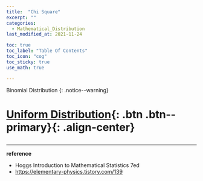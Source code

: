 ```yaml
---
title:  "Chi Square"
excerpt: ""
categories:
  - Mathematical_Distribution
last_modified_at: 2021-11-24

toc: true
toc_label: "Table Of Contents"
toc_icon: "cog"
toc_sticky: true
use_math: true

---
```


 Binomial Distribution
{: .notice--warning}

# [Uniform Distribution](#link){: .btn .btn--primary}{: .align-center}

## 



---

**reference**

- Hoggs Introduction to Mathematical Statistics 7ed
- <https://elementary-physics.tistory.com/139>







